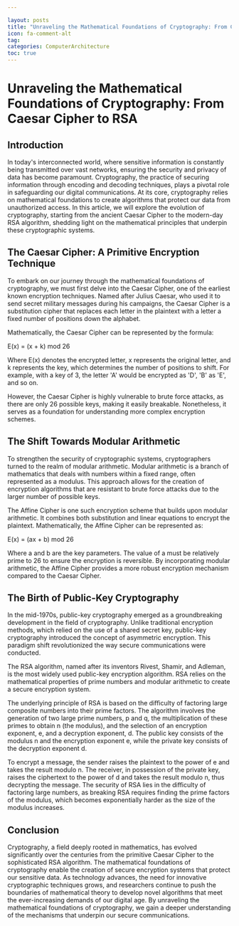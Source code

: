 ```yaml
---

layout: posts
title: "Unraveling the Mathematical Foundations of Cryptography: From Caesar Cipher to RSA"
icon: fa-comment-alt
tag:      
categories: ComputerArchitecture
toc: true
---
```




# Unraveling the Mathematical Foundations of Cryptography: From Caesar Cipher to RSA

## Introduction

In today's interconnected world, where sensitive information is constantly being transmitted over vast networks, ensuring the security and privacy of data has become paramount. Cryptography, the practice of securing information through encoding and decoding techniques, plays a pivotal role in safeguarding our digital communications. At its core, cryptography relies on mathematical foundations to create algorithms that protect our data from unauthorized access. In this article, we will explore the evolution of cryptography, starting from the ancient Caesar Cipher to the modern-day RSA algorithm, shedding light on the mathematical principles that underpin these cryptographic systems.

## The Caesar Cipher: A Primitive Encryption Technique

To embark on our journey through the mathematical foundations of cryptography, we must first delve into the Caesar Cipher, one of the earliest known encryption techniques. Named after Julius Caesar, who used it to send secret military messages during his campaigns, the Caesar Cipher is a substitution cipher that replaces each letter in the plaintext with a letter a fixed number of positions down the alphabet.

Mathematically, the Caesar Cipher can be represented by the formula:

E(x) = (x + k) mod 26

Where E(x) denotes the encrypted letter, x represents the original letter, and k represents the key, which determines the number of positions to shift. For example, with a key of 3, the letter 'A' would be encrypted as 'D', 'B' as 'E', and so on.

However, the Caesar Cipher is highly vulnerable to brute force attacks, as there are only 26 possible keys, making it easily breakable. Nonetheless, it serves as a foundation for understanding more complex encryption schemes.

## The Shift Towards Modular Arithmetic

To strengthen the security of cryptographic systems, cryptographers turned to the realm of modular arithmetic. Modular arithmetic is a branch of mathematics that deals with numbers within a fixed range, often represented as a modulus. This approach allows for the creation of encryption algorithms that are resistant to brute force attacks due to the larger number of possible keys.

The Affine Cipher is one such encryption scheme that builds upon modular arithmetic. It combines both substitution and linear equations to encrypt the plaintext. Mathematically, the Affine Cipher can be represented as:

E(x) = (ax + b) mod 26

Where a and b are the key parameters. The value of a must be relatively prime to 26 to ensure the encryption is reversible. By incorporating modular arithmetic, the Affine Cipher provides a more robust encryption mechanism compared to the Caesar Cipher.

## The Birth of Public-Key Cryptography

In the mid-1970s, public-key cryptography emerged as a groundbreaking development in the field of cryptography. Unlike traditional encryption methods, which relied on the use of a shared secret key, public-key cryptography introduced the concept of asymmetric encryption. This paradigm shift revolutionized the way secure communications were conducted.

The RSA algorithm, named after its inventors Rivest, Shamir, and Adleman, is the most widely used public-key encryption algorithm. RSA relies on the mathematical properties of prime numbers and modular arithmetic to create a secure encryption system.

The underlying principle of RSA is based on the difficulty of factoring large composite numbers into their prime factors. The algorithm involves the generation of two large prime numbers, p and q, the multiplication of these primes to obtain n (the modulus), and the selection of an encryption exponent, e, and a decryption exponent, d. The public key consists of the modulus n and the encryption exponent e, while the private key consists of the decryption exponent d.

To encrypt a message, the sender raises the plaintext to the power of e and takes the result modulo n. The receiver, in possession of the private key, raises the ciphertext to the power of d and takes the result modulo n, thus decrypting the message. The security of RSA lies in the difficulty of factoring large numbers, as breaking RSA requires finding the prime factors of the modulus, which becomes exponentially harder as the size of the modulus increases.

## Conclusion

Cryptography, a field deeply rooted in mathematics, has evolved significantly over the centuries from the primitive Caesar Cipher to the sophisticated RSA algorithm. The mathematical foundations of cryptography enable the creation of secure encryption systems that protect our sensitive data. As technology advances, the need for innovative cryptographic techniques grows, and researchers continue to push the boundaries of mathematical theory to develop novel algorithms that meet the ever-increasing demands of our digital age. By unraveling the mathematical foundations of cryptography, we gain a deeper understanding of the mechanisms that underpin our secure communications.